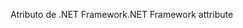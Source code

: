 <span data-ttu-id="4995d-101">Atributo de .NET Framework</span><span class="sxs-lookup"><span data-stu-id="4995d-101">.NET Framework attribute</span></span>